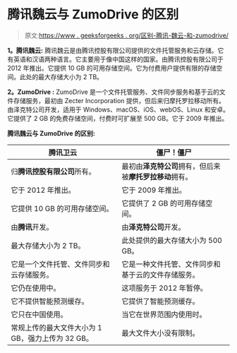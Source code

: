 # 腾讯魏云与 ZumoDrive 的区别

> 原文:[https://www . geeksforgeeks . org/区别-腾讯-魏云-和-zumodrive/](https://www.geeksforgeeks.org/difference-between-tencent-weiyun-and-zumodrive/)

**1。腾讯魏云:**
腾讯魏云是由腾讯控股有限公司提供的文件托管服务和云存储。它有英语和汉语两种语言。它主要用于像中国这样的国家。由腾讯控股有限公司于 2012 年推出。它提供 10 GB 的可用存储空间。它为付费用户提供有限的存储空间。此处的最大存储大小为 2 TB。

**2。ZumoDrive :**
ZumoDrive 是一个文件托管服务、文件同步服务和基于云的文件存储服务，最初由 Zecter Incorporation 提供，但后来归摩托罗拉移动所有。由泽克特公司开发，适用于 Windows、macOS、iOS、webOS、Linux 和安卓。它提供了 2 GB 的免费存储空间，付费时可扩展至 500 GB。它于 2009 年推出。

**腾讯魏云与 ZumoDrive 的区别:**

<center>

| 腾讯卫云 | 僵尸！僵尸 |
| --- | --- |
| 归**腾讯控股有限公司**所有。 | 最初由**泽克特公司**拥有，但后来被**摩托罗拉移动**拥有。 |
| 它于 2012 年推出。 | 它于 2009 年推出。 |
| 它提供 10 GB 的可用存储空间。 | 它提供了 2 GB 的可用存储空间。 |
| 由**腾讯**开发。 | 由**泽克特公司**开发。 |
| 最大存储大小为 2 TB。 | 此处提供的最大存储大小为 500 GB。 |
| 它是一个文件托管、文件同步和云存储服务。 | 它是一种文件托管、文件同步和基于云的文件存储服务。 |
| 它仍在使用中。 | 这项服务于 2012 年暂停。 |
| 它不提供智能预测缓存。 | 它提供了智能预测缓存。 |
| 它只在中国使用。 | 当它在世界范围内使用时。 |
| 常规上传的最大文件大小为 1 GB，强力上传为 32 GB。 | 最大文件大小没有限制。 |

</center>